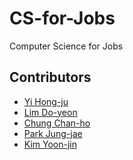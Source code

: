 # CS-for-Jobs
Computer Science for Jobs

## Contributors
- [Yi Hong-ju](https://github.com/yi-hongju)
- [Lim Do-yeon](https://github.com/Do-racoon)
- [Chung Chan-ho]()
- [Park Jung-jae](https://github.com/jeongjae96)
- [Kim Yoon-jin]()
